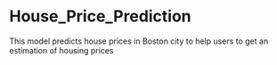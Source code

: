 # House_Price_Prediction
This model predicts house prices in Boston city to help users to get an estimation of housing prices
